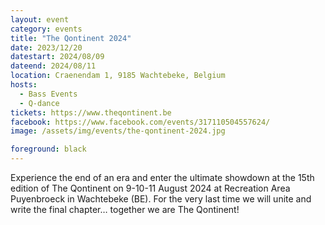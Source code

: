 ```yaml
---
layout: event
category: events
title: "The Qontinent 2024"
date: 2023/12/20
datestart: 2024/08/09
dateend: 2024/08/11
location: Craenendam 1, 9185 Wachtebeke, Belgium
hosts:
  - Bass Events
  - Q-dance
tickets: https://www.theqontinent.be
facebook: https://www.facebook.com/events/317110504557624/
image: /assets/img/events/the-qontinent-2024.jpg

foreground: black
---
```


Experience the end of an era and enter the ultimate showdown at the 15th edition of The Qontinent on 9-10-11 August 2024 at Recreation Area Puyenbroeck in Wachtebeke (BE). For the very last time we will unite and write the final chapter… together we are The Qontinent!
